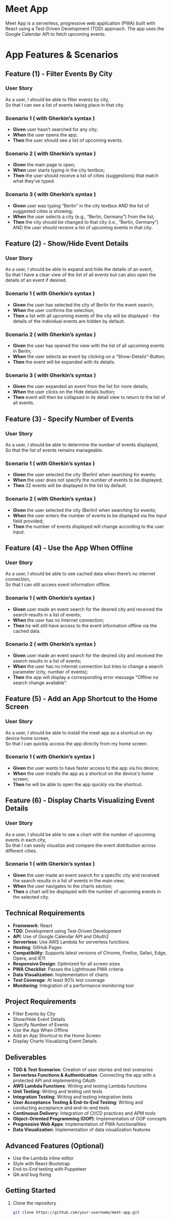# Meet App

Meet App is a serverless, progressive web application (PWA) built with React using a Test-Driven Development (TDD) approach. The app uses the Google Calendar API to fetch upcoming events.

# App Features & Scenarios

## Feature (1) - Filter Events By City

### User Story

As a user, I should be able to filter events by city,  
So that I can see a list of events taking place in that city.

### Scenario 1 ( with Gherkin’s syntax )

- **Given** user hasn’t searched for any city;
- **When** the user opens the app;
- **Then** the user should see a list of upcoming events.

### Scenario 2 ( with Gherkin’s syntax )

- **Given** the main page is open;
- **When** user starts typing in the city textbox;
- **Then** the user should receive a list of cities (suggestions) that match what they’ve typed.

### Scenario 3 ( with Gherkin’s syntax )

- **Given** user was typing “Berlin” in the city textbox AND the list of suggested cities is showing;
- **When** the user selects a city (e.g., “Berlin, Germany”) from the list;
- **Then** the city should be changed to that city (i.e., “Berlin, Germany”) AND the user should receive a list of upcoming events in that city.

## Feature (2) - Show/Hide Event Details

### User Story

As a user, I should be able to expand and hide the details of an event,  
So that I have a clear view of the list of all events but can also open the details of an event if desired.

### Scenario 1 ( with Gherkin’s syntax )

- **Given** the user has selected the city of Berlin for the event search;
- **When** the user confirms the selection;
- **Then** a list with all upcoming events of the city will be displayed - the details of the individual events are hidden by default.

### Scenario 2 ( with Gherkin’s syntax )

- **Given** the user has opened the view with the list of all upcoming events in Berlin;
- **When** the user selects an event by clicking on a “Show-Details”-Button;
- **Then** the event will be expanded with its details.

### Scenario 3 ( with Gherkin’s syntax )

- **Given** the user expanded an event from the list for more details;
- **When** the user clicks on the Hide details button;
- **Then** event will then be collapsed in its detail view to return to the list of all events.

## Feature (3) - Specify Number of Events

### User Story

As a user, I should be able to determine the number of events displayed,  
So that the list of events remains manageable.

### Scenario 1 ( with Gherkin’s syntax )

- **Given** the user selected the city (Berlin) when searching for events;
- **When** the user does not specify the number of events to be displayed;
- **Then** 32 events will be displayed in the list by default.

### Scenario 2 ( with Gherkin’s syntax )

- **Given** the user selected the city (Berlin) when searching for events;
- **When** the user enters the number of events to be displayed via the input field provided;
- **Then** the number of events displayed will change according to the user input.

## Feature (4) - Use the App When Offline

### User Story

As a user, I should be able to see cached data when there’s no internet connection,  
So that I can still access event information offline.

### Scenario 1 ( with Gherkin’s syntax )

- **Given** user made an event search for the desired city and received the search results in a list of events;
- **When** the user has no Internet connection;
- **Then** he will still have access to the event information offline via the cached data.

### Scenario 2 ( with Gherkin’s syntax )

- **Given** user made an event search for the desired city and received the search results in a list of events;
- **When** the user has no internet connection but tries to change a search parameter (city, number of events);
- **Then** the app will display a corresponding error message "Offline no search change available”.

## Feature (5) - Add an App Shortcut to the Home Screen

### User Story

As a user, I should be able to install the meet app as a shortcut on my device home screen,  
So that I can quickly access the app directly from my home screen.

### Scenario 1 ( with Gherkin’s syntax )

- **Given** the user wants to have faster access to the app via his device;
- **When** the user installs the app as a shortcut on the device's home screen;
- **Then** he will be able to open the app quickly via the shortcut.

## Feature (6) - Display Charts Visualizing Event Details

### User Story

As a user, I should be able to see a chart with the number of upcoming events in each city,  
So that I can easily visualize and compare the event distribution across different cities.

### Scenario 1 ( with Gherkin’s syntax )

- **Given** the user made an event search for a specific city and received the search results in a list of events in the main view;
- **When** the user navigates to the charts section;
- **Then** a chart will be displayed with the number of upcoming events in the selected city.

## Technical Requirements

- **Framework**: React
- **TDD**: Development using Test-Driven Development
- **API**: Use of Google Calendar API and OAuth2
- **Serverless**: Use AWS Lambda for serverless functions
- **Hosting**: GitHub Pages
- **Compatibility**: Supports latest versions of Chrome, Firefox, Safari, Edge, Opera, and IE11
- **Responsive Design**: Optimized for all screen sizes
- **PWA Checklist**: Passes the Lighthouse PWA criteria
- **Data Visualization**: Implementation of charts
- **Test Coverage**: At least 90% test coverage
- **Monitoring**: Integration of a performance monitoring tool

## Project Requirements

- Filter Events by City
- Show/Hide Event Details
- Specify Number of Events
- Use the App When Offline
- Add an App Shortcut to the Home Screen
- Display Charts Visualizing Event Details

## Deliverables

- **TDD & Test Scenarios**: Creation of user stories and test scenarios
- **Serverless Functions & Authentication**: Connecting the app with a protected API and implementing OAuth
- **AWS Lambda Functions**: Writing and testing Lambda functions
- **Unit Testing**: Writing and testing unit tests
- **Integration Testing**: Writing and testing integration tests
- **User Acceptance Testing & End-to-End Testing**: Writing and conducting acceptance and end-to-end tests
- **Continuous Delivery**: Integration of CI/CD practices and APM tools
- **Object-Oriented Programming (OOP)**: Implementation of OOP concepts
- **Progressive Web Apps**: Implementation of PWA functionalities
- **Data Visualization**: Implementation of data visualization features

## Advanced Features (Optional)

- Use the Lambda inline editor
- Style with React-Bootstrap
- End-to-End testing with Puppeteer
- QA and bug fixing

## Getting Started

1. Clone the repository
   ```sh
   git clone https://github.com/your-username/meet-app.git
   ```
